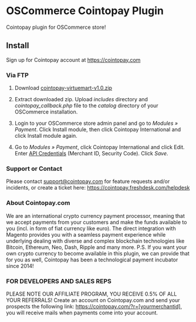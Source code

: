 # OSCommerce Cointopay Plugin

Cointopay plugin for OSCommerce store!


## Install

Sign up for Cointopay account at <https://cointopay.com>


### Via FTP

1. Download [cointopay-virtuemart-v1.0.zip](https://github.com/Cointopay/OSCommerce/releases/download/cointopay-oscommerce-v1.0.zip/cointopay-oscommerce-v1.0.zip)

2. Extract downloaded zip. Upload *includes* directory and *cointopay_callback.php* file to the *catalog* directory of your OSCommerce installation.

3. Login to your OSCommerce store admin panel and go to *Modules » Payment*. Click Install module, then click Cointopay International and click Install module again. 

4. Go to *Modules » Payment*, click Cointopay International and click Edit. Enter [API Credentials](http://cointopay.com) (Merchant ID, Security Code). Click *Save*.


### Support or Contact
Please contact support@cointopay.com for feature requests and/or incidents, or create a ticket here: https://cointopay.freshdesk.com/helpdesk

### About Cointopay.com
We are an international crypto currency payment processor, meaning that we accept payments from your customers and make the funds available to you (incl. in form of fiat currency like euro). The direct integration with Magento provides you with a seamless payment experience while underlying dealing with diverse and complex blockchain technologies like Bitcoin, Ethereum, Neo, Dash, Ripple and many more. P.S. If you want your own crypto currency to become available in this plugin, we can provide that for you as well, Cointopay has been a technological payment incubator since 2014!

### FOR DEVELOPERS AND SALES REPS
PLEASE NOTE OUR AFFILIATE PROGRAM, YOU RECEIVE 0.5% OF ALL YOUR REFERRALS!
Create an account on Cointopay.com and send your prospects the following link: https://cointopay.com/?r=[yourmerchantid], you will receive mails when payments come into your account.
